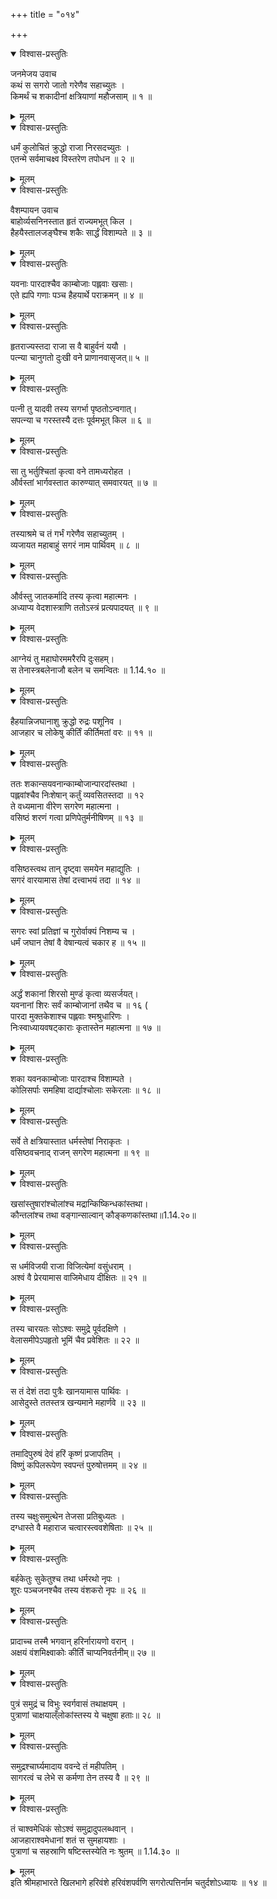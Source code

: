 +++
title = "०१४"

+++

<details open><summary>विश्वास-प्रस्तुतिः</summary>

जनमेजय उवाच  
कथं स सगरो जातो गरेणैव सहाच्युतः ।  
किमर्थं च शकादीनां क्षत्रियाणां महौजसाम् ॥ १ ॥
</details>

<details><summary>मूलम्</summary>

जनमेजय उवाच  
कथं स सगरो जातो गरेणैव सहाच्युतः ।  
किमर्थं च शकादीनां क्षत्रियाणां महौजसाम् ॥ १ ॥
</details>

<details open><summary>विश्वास-प्रस्तुतिः</summary>

धर्मं कुलोचितं क्रुद्धो राजा निरसदच्युतः ।  
एतन्मे सर्वमाचक्ष्व विस्तरेण तपोधन ॥ २ ॥
</details>

<details><summary>मूलम्</summary>

धर्मं कुलोचितं क्रुद्धो राजा निरसदच्युतः ।  
एतन्मे सर्वमाचक्ष्व विस्तरेण तपोधन ॥ २ ॥
</details>

<details open><summary>विश्वास-प्रस्तुतिः</summary>

वैशम्पायन उवाच  
बाहोर्व्यसनिनस्तात हृतं राज्यमभूत् किल ।  
हैहयैस्तालजङ्घैश्च शकैः सार्द्धं विशाम्पते ॥ ३ ॥
</details>

<details><summary>मूलम्</summary>

वैशम्पायन उवाच  
बाहोर्व्यसनिनस्तात हृतं राज्यमभूत् किल ।  
हैहयैस्तालजङ्घैश्च शकैः सार्द्धं विशाम्पते ॥ ३ ॥
</details>

<details open><summary>विश्वास-प्रस्तुतिः</summary>

यवनाः पारदाश्चैव काम्बोजाः पह्लवाः खसाः।  
एते ह्यपि गणाः पञ्च हैहयार्थे पराक्रमन् ॥ ४ ॥
</details>

<details><summary>मूलम्</summary>

यवनाः पारदाश्चैव काम्बोजाः पह्लवाः खसाः।  
एते ह्यपि गणाः पञ्च हैहयार्थे पराक्रमन् ॥ ४ ॥
</details>

<details open><summary>विश्वास-प्रस्तुतिः</summary>

हृतराज्यस्तदा राजा स वै बाहुर्वनं ययौ ।  
पत्न्या चानुगतो दुःखी वने प्राणानवासृजत्॥ ५ ॥
</details>

<details><summary>मूलम्</summary>

हृतराज्यस्तदा राजा स वै बाहुर्वनं ययौ ।  
पत्न्या चानुगतो दुःखी वने प्राणानवासृजत्॥ ५ ॥
</details>

<details open><summary>विश्वास-प्रस्तुतिः</summary>

पत्नी तु यादवी तस्य सगर्भा पृष्ठतोऽन्वगात्।  
सपत्न्या च गरस्तस्यै दत्तः पूर्वमभूत् किल ॥ ६ ॥
</details>

<details><summary>मूलम्</summary>

पत्नी तु यादवी तस्य सगर्भा पृष्ठतोऽन्वगात्।  
सपत्न्या च गरस्तस्यै दत्तः पूर्वमभूत् किल ॥ ६ ॥
</details>

<details open><summary>विश्वास-प्रस्तुतिः</summary>

सा तु भर्तुश्चितां कृत्वा वने तामध्यरोहत ।  
और्वस्तां भार्गवस्तात कारुण्यात् समवारयत् ॥ ७ ॥
</details>

<details><summary>मूलम्</summary>

सा तु भर्तुश्चितां कृत्वा वने तामध्यरोहत ।  
और्वस्तां भार्गवस्तात कारुण्यात् समवारयत् ॥ ७ ॥
</details>

<details open><summary>विश्वास-प्रस्तुतिः</summary>

तस्याश्रमे च तं गर्भं गरेणैव सहाच्युतम् ।  
व्यजायत महाबाहुं सगरं नाम पार्थिवम् ॥ ८ ॥
</details>

<details><summary>मूलम्</summary>

तस्याश्रमे च तं गर्भं गरेणैव सहाच्युतम् ।  
व्यजायत महाबाहुं सगरं नाम पार्थिवम् ॥ ८ ॥
</details>

<details open><summary>विश्वास-प्रस्तुतिः</summary>

और्वस्तु जातकर्मादि तस्य कृत्वा महात्मनः ।  
अध्याप्य वेदशास्त्राणि ततोऽस्त्रं प्रत्यपादयत् ॥ ९ ॥
</details>

<details><summary>मूलम्</summary>

और्वस्तु जातकर्मादि तस्य कृत्वा महात्मनः ।  
अध्याप्य वेदशास्त्राणि ततोऽस्त्रं प्रत्यपादयत् ॥ ९ ॥
</details>

<details open><summary>विश्वास-प्रस्तुतिः</summary>

आग्नेयं तु महाघोरममरैरपि दुःसहम्।  
स तेनास्त्रबलेनाजौ बलेन च समन्वितः ॥ 1.14.१० ॥
</details>

<details><summary>मूलम्</summary>

आग्नेयं तु महाघोरममरैरपि दुःसहम्।  
स तेनास्त्रबलेनाजौ बलेन च समन्वितः ॥ 1.14.१० ॥
</details>

<details open><summary>विश्वास-प्रस्तुतिः</summary>

हैहयान्निजघानाशु क्रुद्धो रुद्रः पशूनिव ।  
आजहार च लोकेषु कीर्तिं कीर्तिमतां वरः ॥ ११ ॥
</details>

<details><summary>मूलम्</summary>

हैहयान्निजघानाशु क्रुद्धो रुद्रः पशूनिव ।  
आजहार च लोकेषु कीर्तिं कीर्तिमतां वरः ॥ ११ ॥
</details>

<details open><summary>विश्वास-प्रस्तुतिः</summary>

ततः शकान्सयवनान्काम्बोजान्पारदांस्तथा ।  
पह्लवांश्चैव निःशेषान् कर्तुं व्यवसितस्तदा ॥ १२  
ते वध्यमाना वीरेण सगरेण महात्मना ।  
वसिष्ठं शरणं गत्वा प्रणिपेतुर्मनीषिणम् ॥ १३ ॥
</details>

<details><summary>मूलम्</summary>

ततः शकान्सयवनान्काम्बोजान्पारदांस्तथा ।  
पह्लवांश्चैव निःशेषान् कर्तुं व्यवसितस्तदा ॥ १२  
ते वध्यमाना वीरेण सगरेण महात्मना ।  
वसिष्ठं शरणं गत्वा प्रणिपेतुर्मनीषिणम् ॥ १३ ॥
</details>

<details open><summary>विश्वास-प्रस्तुतिः</summary>

वसिष्ठस्त्वथ तान् दृष्ट्वा समयेन महाद्युतिः ।  
सगरं वारयामास तेषां दत्त्वाभयं तदा ॥ १४ ॥
</details>

<details><summary>मूलम्</summary>

वसिष्ठस्त्वथ तान् दृष्ट्वा समयेन महाद्युतिः ।  
सगरं वारयामास तेषां दत्त्वाभयं तदा ॥ १४ ॥
</details>

<details open><summary>विश्वास-प्रस्तुतिः</summary>

सगरः स्वां प्रतिज्ञां च गुरोर्वाक्यं निशम्य च ।  
धर्मं जघान तेषां वै वेषान्यत्वं चकार ह ॥ १५ ॥
</details>

<details><summary>मूलम्</summary>

सगरः स्वां प्रतिज्ञां च गुरोर्वाक्यं निशम्य च ।  
धर्मं जघान तेषां वै वेषान्यत्वं चकार ह ॥ १५ ॥
</details>

<details open><summary>विश्वास-प्रस्तुतिः</summary>

अर्द्धं शकानां शिरसो मुण्डं कृत्वा व्यसर्जयत्।  
यवनानां शिरः सर्वं काम्बोजानां तथैव च ॥ १६ (  
पारदा मुक्तकेशाश्च पह्लवाः श्मश्रुधारिणः ।  
निःस्वाध्यायवषट्काराः कृतास्तेन महात्मना ॥ १७ ॥
</details>

<details><summary>मूलम्</summary>

अर्द्धं शकानां शिरसो मुण्डं कृत्वा व्यसर्जयत्।  
यवनानां शिरः सर्वं काम्बोजानां तथैव च ॥ १६ (  
पारदा मुक्तकेशाश्च पह्लवाः श्मश्रुधारिणः ।  
निःस्वाध्यायवषट्काराः कृतास्तेन महात्मना ॥ १७ ॥
</details>

<details open><summary>विश्वास-प्रस्तुतिः</summary>

शका यवनकाम्बोजाः पारदाश्च विशाम्पते ।  
कोलिसर्पाः समहिषा दार्द्याश्चोलाः सकेरलाः ॥ १८ ॥
</details>

<details><summary>मूलम्</summary>

शका यवनकाम्बोजाः पारदाश्च विशाम्पते ।  
कोलिसर्पाः समहिषा दार्द्याश्चोलाः सकेरलाः ॥ १८ ॥
</details>

<details open><summary>विश्वास-प्रस्तुतिः</summary>

सर्वे ते क्षत्रियास्तात धर्मस्तेषां निराकृतः ।  
वसिष्ठवचनाद् राजन् सगरेण महात्मना ॥ १९ ॥
</details>

<details><summary>मूलम्</summary>

सर्वे ते क्षत्रियास्तात धर्मस्तेषां निराकृतः ।  
वसिष्ठवचनाद् राजन् सगरेण महात्मना ॥ १९ ॥
</details>

<details open><summary>विश्वास-प्रस्तुतिः</summary>

खसांस्तुषारांश्चोलांश्च मद्रान्किष्किन्धकांस्तथा।  
कौन्तलांश्च तथा वङ्गान्साल्वान् कौङ्कणकांस्तथा॥1.14.२०॥
</details>

<details><summary>मूलम्</summary>

खसांस्तुषारांश्चोलांश्च मद्रान्किष्किन्धकांस्तथा।  
कौन्तलांश्च तथा वङ्गान्साल्वान् कौङ्कणकांस्तथा॥1.14.२०॥
</details>

<details open><summary>विश्वास-प्रस्तुतिः</summary>

स धर्मविजयी राजा विजित्येमां वसुंधराम् ।  
अश्वं वै प्रेरयामास वाजिमेधाय दीक्षितः ॥ २१ ॥
</details>

<details><summary>मूलम्</summary>

स धर्मविजयी राजा विजित्येमां वसुंधराम् ।  
अश्वं वै प्रेरयामास वाजिमेधाय दीक्षितः ॥ २१ ॥
</details>

<details open><summary>विश्वास-प्रस्तुतिः</summary>

तस्य चारयतः सोऽश्वः समुद्रे पूर्वदक्षिणे ।  
वेलासमीपेऽपहृतो भूमिं चैव प्रवेशितः ॥ २२ ॥
</details>

<details><summary>मूलम्</summary>

तस्य चारयतः सोऽश्वः समुद्रे पूर्वदक्षिणे ।  
वेलासमीपेऽपहृतो भूमिं चैव प्रवेशितः ॥ २२ ॥
</details>

<details open><summary>विश्वास-प्रस्तुतिः</summary>

स तं देशं तदा पुत्रैः खानयामास पार्थिवः ।  
आसेदुस्ते ततस्तत्र खन्यमाने महार्णवे ॥ २३ ॥
</details>

<details><summary>मूलम्</summary>

स तं देशं तदा पुत्रैः खानयामास पार्थिवः ।  
आसेदुस्ते ततस्तत्र खन्यमाने महार्णवे ॥ २३ ॥
</details>

<details open><summary>विश्वास-प्रस्तुतिः</summary>

तमादिपुरुषं देवं हरिं कृष्णं प्रजापतिम् ।  
विष्णुं कपिलरूपेण स्वपन्तं पुरुषोत्तमम् ॥ २४ ॥
</details>

<details><summary>मूलम्</summary>

तमादिपुरुषं देवं हरिं कृष्णं प्रजापतिम् ।  
विष्णुं कपिलरूपेण स्वपन्तं पुरुषोत्तमम् ॥ २४ ॥
</details>

<details open><summary>विश्वास-प्रस्तुतिः</summary>

तस्य चक्षुःसमुत्थेन तेजसा प्रतिबुध्यतः ।  
दग्धास्ते वै महाराज चत्वारस्त्ववशेषिताः ॥ २५ ॥
</details>

<details><summary>मूलम्</summary>

तस्य चक्षुःसमुत्थेन तेजसा प्रतिबुध्यतः ।  
दग्धास्ते वै महाराज चत्वारस्त्ववशेषिताः ॥ २५ ॥
</details>

<details open><summary>विश्वास-प्रस्तुतिः</summary>

बर्हकेतुः सुकेतुश्च तथा धर्मरथो नृपः ।  
शूरः पञ्चजनश्चैव तस्य वंशकरो नृपः ॥ २६ ॥
</details>

<details><summary>मूलम्</summary>

बर्हकेतुः सुकेतुश्च तथा धर्मरथो नृपः ।  
शूरः पञ्चजनश्चैव तस्य वंशकरो नृपः ॥ २६ ॥
</details>

<details open><summary>विश्वास-प्रस्तुतिः</summary>

प्रादाच्च तस्मै भगवान् हरिर्नारायणो वरान् ।  
अक्षयं वंशमिक्ष्वाकोः कीर्तिं चाप्यनिवर्तनीम्॥ २७ ॥
</details>

<details><summary>मूलम्</summary>

प्रादाच्च तस्मै भगवान् हरिर्नारायणो वरान् ।  
अक्षयं वंशमिक्ष्वाकोः कीर्तिं चाप्यनिवर्तनीम्॥ २७ ॥
</details>

<details open><summary>विश्वास-प्रस्तुतिः</summary>

पुत्रं समुद्रं च विभुः स्वर्गवासं तथाक्षयम् ।  
पुत्राणां चाक्षयाल्ँलोकांस्तस्य ये चक्षुषा हताः॥ २८ ॥
</details>

<details><summary>मूलम्</summary>

पुत्रं समुद्रं च विभुः स्वर्गवासं तथाक्षयम् ।  
पुत्राणां चाक्षयाल्ँलोकांस्तस्य ये चक्षुषा हताः॥ २८ ॥
</details>

<details open><summary>विश्वास-प्रस्तुतिः</summary>

समुद्रश्चार्घ्यमादाय ववन्दे तं महीपतिम् ।  
सागरत्वं च लेभे स कर्मणा तेन तस्य वै ॥ २९ ॥
</details>

<details><summary>मूलम्</summary>

समुद्रश्चार्घ्यमादाय ववन्दे तं महीपतिम् ।  
सागरत्वं च लेभे स कर्मणा तेन तस्य वै ॥ २९ ॥
</details>

<details open><summary>विश्वास-प्रस्तुतिः</summary>

तं चाश्वमेधिकं सोऽश्वं समुद्रादुपलब्धवान् ।  
आजहाराश्वमेधानां शतं स सुमहायशाः ।  
पुत्राणां च सहस्राणि षष्टिस्तस्येति नः श्रुतम् ॥ 1.14.३० ॥
</details>

<details><summary>मूलम्</summary>

तं चाश्वमेधिकं सोऽश्वं समुद्रादुपलब्धवान् ।  
आजहाराश्वमेधानां शतं स सुमहायशाः ।  
पुत्राणां च सहस्राणि षष्टिस्तस्येति नः श्रुतम् ॥ 1.14.३० ॥
</details>
इति श्रीमहाभारते खिलभागे हरिवंशे हरिवंशपर्वणि सगरोत्पत्तिर्नाम चतुर्दशोऽध्यायः ॥ १४ ॥